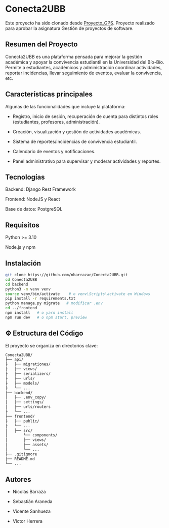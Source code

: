 # Conecta2UBB
Este proyecto ha sido clonado desde [Proyecto_GPS](https://github.com/VictorHM23/Proyecto_GPS).
Proyecto realizado para aprobar la asignatura Gestión de proyectos de software.

## Resumen del Proyecto

Conecta2UBB es una plataforma pensada para mejorar la gestión académica y apoyar la convivencia estudiantil en la Universidad del Bío-Bío. Permite a estudiantes, académicos y administración coordinar actividades, reportar incidencias, llevar seguimiento de eventos, evaluar la convivencia, etc.

## Características principales

Algunas de las funcionalidades que incluye la plataforma:

* Registro, inicio de sesión, recuperación de cuenta para distintos roles (estudiantes, profesores, administración).

* Creación, visualización y gestión de actividades académicas.

* Sistema de reportes/incidencias de convivencia estudiantil.

* Calendario de eventos y notificaciones.

* Panel administrativo para supervisar y moderar actividades y reportes.

## Tecnologías

Backend: Django Rest Framework 

Frontend: NodeJS y React

Base de datos: PostgreSQL

## Requisitos

Python >= 3.10

Node.js y npm 

## Instalación

```bash
git clone https://github.com/nbarrazae/Conecta2UBB.git
cd Conecta2UBB
cd backend
python3 -m venv venv
source venv/bin/activate    # o venv\Scripts\activate en Windows
pip install -r requirements.txt
python manage.py migrate   # modificar .env
cd ../frontend
npm install   # o yarn install
npm run dev   # o npm start, preview
```



## ⚙️ Estructura del Código

El proyecto se organiza en directorios clave:

```bash
Conecta2UBB/
├── api/
├   ├── migrationes/
├   ├── views/
├   ├── serializers/      
├   ├── urls/
├   ├── models/
├   └── ...
├── backend/
│   ├── .env_copy/
│   ├── settings/
│   ├── urls/routers
├   └── ...
├── frontend/
├   ├── public/
├   └── ...
│   ├── src/
│       └── components/
│       ├── views/
│       ├── assets/
│       └── ...
├── .gitignore
├── README.md
└── ...

```



## Autores

* Nicolás Barraza

* Sebastián Araneda

* Vicente Sanhueza

* Víctor Herrera
